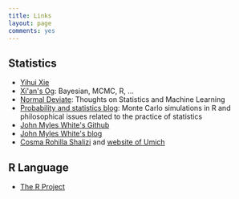 ```yaml
---
title: Links
layout: page
comments: yes
---
```


## Statistics

- [Yihui Xie](http://yihui.name)
- [Xi'an's Og](http://xianblog.wordpress.com/): Bayesian, MCMC, R, ...
- [Normal Deviate](http://normaldeviate.wordpress.com/): Thoughts on Statistics and Machine Learning
- [Probability and statistics blog](http://www.statisticsblog.com/): Monte Carlo simulations in R and philosophical issues related to the practice of statistics
- [John Myles White's Github](https://github.com/johnmyleswhite?tab=repositories)
- [John Myles White's blog](http://www.johnmyleswhite.com/)
- [Cosma Rohilla Shalizi](http://www.stat.cmu.edu/~cshalizi/) and [website of Umich](http://vserver1.cscs.lsa.umich.edu/~crshalizi/)

## R Language

- [The R Project](http://www.r-project.org/)
